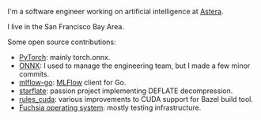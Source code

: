 <!--
**garymm/garymm** is a ✨ _special_ ✨ repository because its `README.md` (this file) appears on your GitHub profile.
-->

I'm a software engineer working on artificial intelligence at [Astera](https://astera.org).

I live in the San Francisco Bay Area.

Some open source contributions:

* [PyTorch](https://github.com/pytorch/pytorch/pulls?q=is%3Apr+author%3Agarymm): mainly torch.onnx.
* [ONNX](https://github.com/onnx/onnx/pulls?q=is%3Apr+author%3Agarymm): I used to manage the engineering team, but I made a few minor commits.
* [mlflow-go](https://github.com/Astera-org/mlflow-go): [MLFlow](https://mlflow.org) client for Go.
* [starflate](https://github.com/garymm/starflate): passion project implementing DEFLATE decompression.
* [rules_cuda](https://github.com/bazel-contrib/rules_cuda/pulls?q=is%3Apr+author%3Agarymm): various improvements to CUDA support for Bazel build tool.
* [Fuchsia operating system](https://fuchsia-review.googlesource.com/q/author:garymm@google.com): mostly testing infrastructure.
